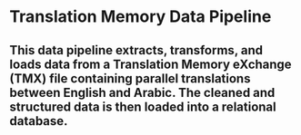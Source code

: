 # Translation Memory Data Pipeline

## This data pipeline extracts, transforms, and loads data from a Translation Memory eXchange (TMX) file containing parallel translations between English and Arabic. The cleaned and structured data is then loaded into a relational database.
